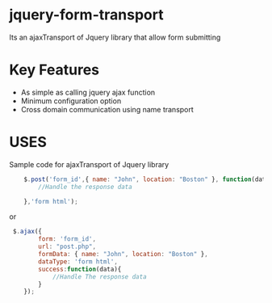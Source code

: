 jquery-form-transport
=====================

Its an ajaxTransport of Jquery library that allow form submitting

Key Features
============
* As simple as calling jquery ajax function
* Minimum configuration option
* Cross domain communication using name transport



USES
====
Sample code for ajaxTransport of Jquery library

```javascript
    $.post('form_id',{ name: "John", location: "Boston" }, function(data){
        //Handle the response data

    },'form html');

```

or

```javascript
 $.ajax({
        form: 'form_id',
        url: "post.php",
        formData: { name: "John", location: "Boston" },
        dataType: 'form html',
        success:function(data){
            //Handle The response data
        }
    });
```

